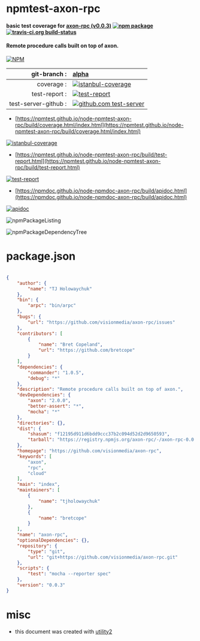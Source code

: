 # npmtest-axon-rpc

#### basic test coverage for  [axon-rpc (v0.0.3)](https://github.com/visionmedia/axon-rpc)  [![npm package](https://img.shields.io/npm/v/npmtest-axon-rpc.svg?style=flat-square)](https://www.npmjs.org/package/npmtest-axon-rpc) [![travis-ci.org build-status](https://api.travis-ci.org/npmtest/node-npmtest-axon-rpc.svg)](https://travis-ci.org/npmtest/node-npmtest-axon-rpc)

#### Remote procedure calls built on top of axon.

[![NPM](https://nodei.co/npm/axon-rpc.png?downloads=true&downloadRank=true&stars=true)](https://www.npmjs.com/package/axon-rpc)

| git-branch : | [alpha](https://github.com/npmtest/node-npmtest-axon-rpc/tree/alpha)|
|--:|:--|
| coverage : | [![istanbul-coverage](https://npmtest.github.io/node-npmtest-axon-rpc/build/coverage.badge.svg)](https://npmtest.github.io/node-npmtest-axon-rpc/build/coverage.html/index.html)|
| test-report : | [![test-report](https://npmtest.github.io/node-npmtest-axon-rpc/build/test-report.badge.svg)](https://npmtest.github.io/node-npmtest-axon-rpc/build/test-report.html)|
| test-server-github : | [![github.com test-server](https://npmtest.github.io/node-npmtest-axon-rpc/GitHub-Mark-32px.png)](https://npmtest.github.io/node-npmtest-axon-rpc/build/app/index.html) | | build-artifacts : | [![build-artifacts](https://npmtest.github.io/node-npmtest-axon-rpc/glyphicons_144_folder_open.png)](https://github.com/npmtest/node-npmtest-axon-rpc/tree/gh-pages/build)|

- [https://npmtest.github.io/node-npmtest-axon-rpc/build/coverage.html/index.html](https://npmtest.github.io/node-npmtest-axon-rpc/build/coverage.html/index.html)

[![istanbul-coverage](https://npmtest.github.io/node-npmtest-axon-rpc/build/screenCapture.buildCi.browser.%252Ftmp%252Fbuild%252Fcoverage.lib.html.png)](https://npmtest.github.io/node-npmtest-axon-rpc/build/coverage.html/index.html)

- [https://npmtest.github.io/node-npmtest-axon-rpc/build/test-report.html](https://npmtest.github.io/node-npmtest-axon-rpc/build/test-report.html)

[![test-report](https://npmtest.github.io/node-npmtest-axon-rpc/build/screenCapture.buildCi.browser.%252Ftmp%252Fbuild%252Ftest-report.html.png)](https://npmtest.github.io/node-npmtest-axon-rpc/build/test-report.html)

- [https://npmdoc.github.io/node-npmdoc-axon-rpc/build/apidoc.html](https://npmdoc.github.io/node-npmdoc-axon-rpc/build/apidoc.html)

[![apidoc](https://npmdoc.github.io/node-npmdoc-axon-rpc/build/screenCapture.buildCi.browser.%252Ftmp%252Fbuild%252Fapidoc.html.png)](https://npmdoc.github.io/node-npmdoc-axon-rpc/build/apidoc.html)

![npmPackageListing](https://npmtest.github.io/node-npmtest-axon-rpc/build/screenCapture.npmPackageListing.svg)

![npmPackageDependencyTree](https://npmtest.github.io/node-npmtest-axon-rpc/build/screenCapture.npmPackageDependencyTree.svg)



# package.json

```json

{
    "author": {
        "name": "TJ Holowaychuk"
    },
    "bin": {
        "arpc": "bin/arpc"
    },
    "bugs": {
        "url": "https://github.com/visionmedia/axon-rpc/issues"
    },
    "contributors": [
        {
            "name": "Bret Copeland",
            "url": "https://github.com/bretcope"
        }
    ],
    "dependencies": {
        "commander": "1.0.5",
        "debug": "*"
    },
    "description": "Remote procedure calls built on top of axon.",
    "devDependencies": {
        "axon": "2.0.0",
        "better-assert": "*",
        "mocha": "*"
    },
    "directories": {},
    "dist": {
        "shasum": "f12195d911d6bdd9ccc37b2c094d52d2d9650593",
        "tarball": "https://registry.npmjs.org/axon-rpc/-/axon-rpc-0.0.3.tgz"
    },
    "homepage": "https://github.com/visionmedia/axon-rpc",
    "keywords": [
        "axon",
        "rpc",
        "cloud"
    ],
    "main": "index",
    "maintainers": [
        {
            "name": "tjholowaychuk"
        },
        {
            "name": "bretcope"
        }
    ],
    "name": "axon-rpc",
    "optionalDependencies": {},
    "repository": {
        "type": "git",
        "url": "git+https://github.com/visionmedia/axon-rpc.git"
    },
    "scripts": {
        "test": "mocha --reporter spec"
    },
    "version": "0.0.3"
}
```



# misc
- this document was created with [utility2](https://github.com/kaizhu256/node-utility2)
